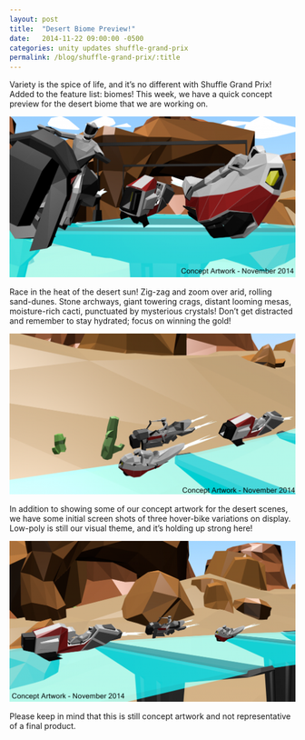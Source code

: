```yaml
---
layout: post
title:  "Desert Biome Preview!"
date:   2014-11-22 09:00:00 -0500
categories: unity updates shuffle-grand-prix
permalink: /blog/shuffle-grand-prix/:title
---
```

Variety is the spice of life, and it’s no different with Shuffle Grand Prix!  Added to the feature list: biomes!  This week, we have a quick concept preview for the desert biome that we are working on.

![Desert Scene WIP 1](/assets/img/posts/sgp-desertSceneWIP4.png)

<!--break-->

Race in the heat of the desert sun!  Zig-zag and zoom over arid, rolling sand-dunes.  Stone archways, giant towering crags, distant looming mesas, moisture-rich cacti, punctuated by mysterious crystals!  Don’t get distracted and remember to stay hydrated; focus on winning the gold!

![Desert Scene WIP 2](/assets/img/posts/sgp-desertSceneWIP3.png)

In addition to showing some of our concept artwork for the desert scenes, we have some initial screen shots of three hover-bike variations on display.  Low-poly is still our visual theme, and it’s holding up strong here!

![Desert Scene WIP 3](/assets/img/posts/sgp-desertSceneWIP5.png)

Please keep in mind that this is still concept artwork and not representative of a final product.